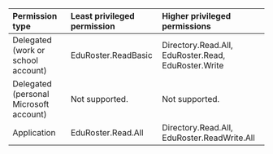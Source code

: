 |Permission type|Least privileged permission|Higher privileged permissions|
|:---|:---|:---|
|Delegated (work or school account)|EduRoster.ReadBasic|Directory.Read.All, EduRoster.Read, EduRoster.Write|
|Delegated (personal Microsoft account)|Not supported.|Not supported.|
|Application|EduRoster.Read.All|Directory.Read.All, EduRoster.ReadWrite.All|


